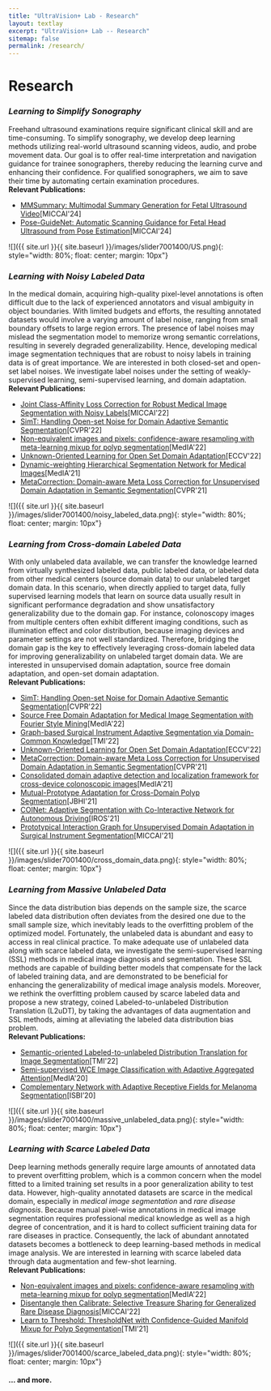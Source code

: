 ```yaml
---
title: "UltraVision+ Lab - Research"
layout: textlay
excerpt: "UltraVision+ Lab -- Research"
sitemap: false
permalink: /research/
---
```


# Research

### *Learning to Simplify Sonography*

Freehand ultrasound examinations require significant clinical skill and are time-consuming. To simplify sonography, we develop deep learning methods utilizing real-world ultrasound scanning videos, audio, and probe movement data. Our goal is to offer real-time interpretation and navigation guidance for trainee sonographers, thereby reducing the learning curve and enhancing their confidence. For qualified sonographers, we aim to save their time by automating certain examination procedures.   
**Relevant Publications:**
* <a href="https://arxiv.org/abs/2408.03761" target="_blank">MMSummary: Multimodal Summary Generation for Fetal Ultrasound Video</a>[MICCAI'24]
* <a href="https://arxiv.org/abs/2408.09931" target="_blank">Pose-GuideNet: Automatic Scanning Guidance for Fetal Head Ultrasound from Pose Estimation</a>[MICCAI'24]

![]({{ site.url }}{{ site.baseurl }}/images/slider7001400/US.png){: style="width: 80%; float: center; margin: 10px"}

### *Learning with Noisy Labeled Data*

In the medical domain, acquiring high-quality pixel-level annotations is often difficult due to the lack of experienced annotators and visual ambiguity in object boundaries. With limited budgets and efforts, the resulting annotated datasets would involve a varying amount of label noise, ranging from small boundary offsets to large region errors. The presence of label noises may mislead the segmentation model to memorize wrong semantic correlations, resulting in severely degraded generalizability. Hence, developing medical image segmentation techniques that are robust to noisy labels in training data is of great importance. We are interested in both closed-set and open-set label noises. We investigate label noises under the setting of weakly-supervised learning, semi-supervised learning, and domain adaptation.  
**Relevant Publications:**
* <a href="https://link.springer.com/chapter/10.1007/978-3-031-16440-8_56" target="_blank">Joint Class-Affinity Loss Correction for Robust Medical Image Segmentation with Noisy Labels</a>[MICCAI'22]
* <a href="https://openaccess.thecvf.com/content/CVPR2022/html/Guo_SimT_Handling_Open-Set_Noise_for_Domain_Adaptive_Semantic_Segmentation_CVPR_2022_paper.html" target="_blank">SimT: Handling Open-set Noise for Domain Adaptive Semantic Segmentation</a>[CVPR'22]
* <a href="https://www.sciencedirect.com/science/article/abs/pii/S1361841522000469" target="_blank">Non-equivalent images and pixels: confidence-aware resampling with meta-learning mixup for polyp segmentation</a>[MedIA'22]
* <a href="https://www.ecva.net/papers/eccv_2022/papers_ECCV/papers/136930328.pdf" target="_blank">Unknown-Oriented Learning for Open Set Domain Adaptation</a>[ECCV'22]
* <a href="https://doi.org/10.1016/j.media.2021.102196" target="_blank">Dynamic-weighting Hierarchical Segmentation Network for Medical Images</a>[MedIA'21]
* <a href="https://openaccess.thecvf.com/content/CVPR2021/html/Guo_MetaCorrection_Domain-Aware_Meta_Loss_Correction_for_Unsupervised_Domain_Adaptation_in_CVPR_2021_paper.html" target="_blank">MetaCorrection: Domain-aware Meta Loss Correction for Unsupervised Domain Adaptation in Semantic Segmentation</a>[CVPR'21]

![]({{ site.url }}{{ site.baseurl }}/images/slider7001400/noisy_labeled_data.png){: style="width: 80%; float: center; margin: 10px"}


### *Learning from Cross-domain Labeled Data*

With only unlabeled data available, we can transfer the knowledge learned from virtually synthesized labeled data, public labeled data, or labeled data from other medical centers (source domain data) to our unlabeled target domain data. In this scenario, when directly applied to target data, fully supervised learning models that learn on source data usually result in significant performance degradation and show unsatisfactory generalizability due to the domain gap. For instance, colonoscopy images from multiple centers often exhibit different imaging conditions, such as illumination effect and color distribution, because imaging devices and parameter settings are not well standardized. Therefore, bridging the domain gap is the key to effectively leveraging cross-domain labeled data for improving generalizability on unlabeled target domain data. We are interested in unsupervised domain adaptation, source free domain adaptation, and open-set domain adaptation.  
**Relevant Publications:**
* <a href="https://openaccess.thecvf.com/content/CVPR2022/html/Guo_SimT_Handling_Open-Set_Noise_for_Domain_Adaptive_Semantic_Segmentation_CVPR_2022_paper.html" target="_blank">SimT: Handling Open-set Noise for Domain Adaptive Semantic Segmentation</a>[CVPR'22]
* <a href="https://www.sciencedirect.com/science/article/pii/S1361841522001049" target="_blank">Source Free Domain Adaptation for Medical Image Segmentation with Fourier Style Mining</a>[MedIA'22]
* <a href="https://ieeexplore.ieee.org/document/9583929" target="_blank">Graph-based Surgical Instrument Adaptive Segmentation via Domain-Common Knowledge</a>[TMI'22]
* <a href="https://www.ecva.net/papers/eccv_2022/papers_ECCV/papers/136930328.pdf" target="_blank">Unknown-Oriented Learning for Open Set Domain Adaptation</a>[ECCV'22]
* <a href="https://openaccess.thecvf.com/content/CVPR2021/html/Guo_MetaCorrection_Domain-Aware_Meta_Loss_Correction_for_Unsupervised_Domain_Adaptation_in_CVPR_2021_paper.html" target="_blank">MetaCorrection: Domain-aware Meta Loss Correction for Unsupervised Domain Adaptation in Semantic Segmentation</a>[CVPR'21]
* <a href="https://doi.org/10.1016/j.media.2021.102052" target="_blank">Consolidated domain adaptive detection and localization framework for cross-device colonoscopic images</a>[MedIA'21]
* <a href="https://ieeexplore.ieee.org/document/9423517" target="_blank">Mutual-Prototype Adaptation for Cross-Domain Polyp Segmentation</a>[JBHI'21]
* <a href="https://ieeexplore.ieee.org/document/9636111" target="_blank">COINet: Adaptive Segmentation with Co-Interactive Network for Autonomous Driving</a>[IROS'21]
* <a href="https://link.springer.com/chapter/10.1007/978-3-030-87199-4_26" target="_blank">Prototypical Interaction Graph for Unsupervised Domain Adaptation in Surgical Instrument Segmentation</a>[MICCAI'21]

![]({{ site.url }}{{ site.baseurl }}/images/slider7001400/cross_domain_data.png){: style="width: 80%; float: center; margin: 10px"}


### *Learning from Massive Unlabeled Data*

Since the data distribution bias depends on the sample size, the scarce labeled data distribution often deviates from the desired one due to the small sample size, which inevitably leads to the overfitting problem of the optimized model. Fortunately, the unlabeled data is abundant and easy to access in real clinical practice. To make adequate use of unlabeled data along with scarce labeled data, we investigate the semi-supervised learning (SSL) methods in medical image diagnosis and segmentation. These SSL methods are capable of building better models that compensate for the lack of labeled training data, and are demonstrated to be beneficial for enhancing the generalizability of medical image analysis models. Moreover, we rethink the overfitting problem caused by scarce labeled data and propose a new strategy, coined Labeled-to-unlabeled Distribution Translation (L2uDT), by taking the advantages of data augmentation and SSL methods, aiming at alleviating the labeled data distribution bias problem.  
**Relevant Publications:**
* <a href="https://ieeexplore.ieee.org/document/9541376" target="_blank">Semantic-oriented Labeled-to-unlabeled Distribution Translation for Image Segmentation</a>[TMI'22]
* <a href="https://doi.org/10.1016/j.media.2020.101733" target="_blank">Semi-supervised WCE Image Classification with Adaptive Aggregated Attention</a>[MedIA'20]
* <a href="https://ieeexplore.ieee.org/document/9098417" target="_blank">Complementary Network with Adaptive Receptive Fields for Melanoma Segmentation</a>[ISBI’20]

![]({{ site.url }}{{ site.baseurl }}/images/slider7001400/massive_unlabeled_data.png){: style="width: 80%; float: center; margin: 10px"}


### *Learning with Scarce Labeled Data*

Deep learning methods generally require large amounts of annotated data to prevent overfitting problem, which is a common concern when the model fitted to a limited training set results in a poor generalization ability to test data. However, high-quality annotated datasets are scarce in the medical domain, especially in *medical image segmentation* and *rare disease diagnosis*. Because manual pixel-wise annotations in medical image segmentation requires professional medical knowledge as well as a high degree of concentration, and it is hard to collect sufficient training data for rare diseases in practice. Consequently, the lack of abundant annotated datasets becomes a bottleneck to deep learning-based methods in medical image analysis. We are interested in learning with scarce labeled data through data augmentation and few-shot learning.  
**Relevant Publications:**
* <a href="https://www.sciencedirect.com/science/article/abs/pii/S1361841522000469" target="_blank">Non-equivalent images and pixels: confidence-aware resampling with meta-learning mixup for polyp segmentation</a>[MedIA'22]
* <a href="https://link.springer.com/chapter/10.1007/978-3-031-16437-8_49" target="_blank">Disentangle then Calibrate: Selective Treasure Sharing for Generalized Rare Disease Diagnosis</a>[MICCAI'22]
* <a href="https://ieeexplore.ieee.org/document/9305717" target="_blank">Learn to Threshold: ThresholdNet with Confidence-Guided Manifold Mixup for Polyp Segmentation</a>[TMI’21]

![]({{ site.url }}{{ site.baseurl }}/images/slider7001400/scarce_labeled_data.png){: style="width: 80%; float: center; margin: 10px"}

<!-- **Nanofabricated "Smart Tips"**.
![]({{ site.url }}{{ site.baseurl }}/images/respic/SmartTip.png){: style="width: 250px; float: left; margin: 0px  10px"}
One of the  projects back from my job-proposal is to develop nanofabricated STM tips. The idea behind these “smart tips” is to use the technologies that were developed over decades in nanofabrication and make them available for scanning probe by using a nano-device instead of the traditional STM tungsten tip. One gains the flexibility of using different functionalities that are known from the fields of nanofabrication and mesoscopic physics. We are collaborating with the group Simon Groeblacher at TU Delft to realize this concept, benefitting from their unparalleled micro/nano fabrication know how.  A prototype of a smart tip is shown to the left. See publications in Microsyst Nanoeng, Nanotechnology, and PRB.

**Ultra-stable SI-STM instrument.**  ![]({{ site.url }}{{ site.baseurl }}/images/respic/STMHead.png){: style="width: 250px; float: right; margin: 0px 10px"}
For SI-STM, having the most stable STM head is key. We have used finite element simulations, good choices in material science, and craftsmanship to build the most stable STM head in the world, to our knowledge. See publication in RSI.

![]({{ site.url }}{{ site.baseurl }}/images/respic/SpinFluc.png){: style="width: 70%; float: center; margin: 10px"} -->


#### ... and more.
